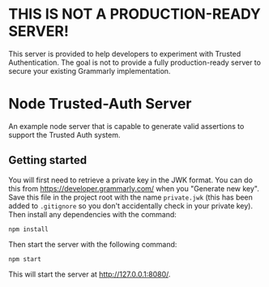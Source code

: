 # THIS IS NOT A PRODUCTION-READY SERVER!

This server is provided to help developers to experiment with Trusted Authentication.  The goal is not to provide a fully production-ready server to secure your existing Grammarly implementation.

# Node Trusted-Auth Server

An example node server that is capable to generate valid assertions to support the Trusted Auth system.

## Getting started

You will first need to retrieve a private key in the JWK format.  You can do this from https://developer.grammarly.com/ when you "Generate new key".  Save this file in the project root with the name `private.jwk` (this has been added to `.gitignore` so you don't accidentally check in your private key).  Then install any dependencies with the command:

    npm install

Then start the server with the following command:

    npm start

This will start the server at http://127.0.0.1:8080/.
